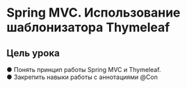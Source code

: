 # Spring MVC. Использование шаблонизатора Thymeleaf

## Цель урока

● Понять принцип работы Spring MVC и Thymeleaf.  
● Закрепить навыки работы с аннотациями @Con

